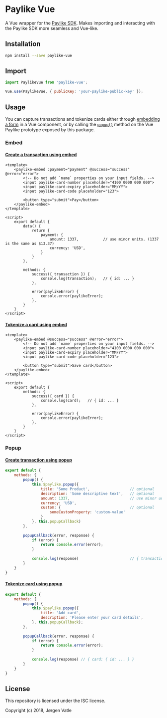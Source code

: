 # Paylike Vue
A Vue wrapper for the [Paylike SDK](https://github.com/paylike/sdk). Makes importing and interacting with the Paylike
SDK more seamless and Vue-like.

## Installation
```bash
npm install --save paylike-vue
```

## Import
```js
import PaylikeVue from 'paylike-vue';

Vue.use(PaylikeVue, { publicKey: 'your-paylike-public-key' });
```

## Usage
You can capture transactions and tokenize cards either through [embedding a form](#embed) in a Vue component, or by
calling the [`popup()`](#popup) method on the Vue Paylike prototype exposed by this package.

### Embed

#### [Create a transaction using embed](https://github.com/paylike/sdk#embedded-form-for-transactions)
```vue
<template>
    <paylike-embed :payment="payment" @success="success" @error="error">
        <!-- Do not add `name` properties on your input fields. -->
        <input paylike-card-number placeholder="4100 0000 000 000">
        <input paylike-card-expiry placeholder="MM/YY">
        <input paylike-card-code placeholder="123">
        
        <button type="submit">Pay</button>
    </paylike-embed>
</template>

<script>
    export default {
        data() {
            return {
                payment: {
                    amount: 1337,           // use minor units. (1337 is the same as $13.37)
                    currency: 'USD',
                }
            }
        },
        
        methods: {
            success({ transaction }) {
                console.log(transaction);   // { id: ... }
            },
            
            error(paylikeError) {
                console.error(paylikeError);
            },
        }
    }
</script>
```

#### [Tokenize a card using embed](https://github.com/paylike/sdk#embedded-form-for-tokenization)
```vue
<template>
    <paylike-embed @success="success" @error="error">
        <!-- Do not add `name` properties on your input fields. -->
        <input paylike-card-number placeholder="4100 0000 000 000">
        <input paylike-card-expiry placeholder="MM/YY">
        <input paylike-card-code placeholder="123">
        
        <button type="submit">Save card</button>
    </paylike-embed>
</template>

<script>
    export default {
        methods: {
            success({ card }) {
                console.log(card);   // { id: ... }
            },
            
            error(paylikeError) {
                console.error(paylikeError);
            },
        }
    }
</script>
```

### Popup

#### [Create transaction using popup](https://github.com/paylike/sdk#popup-for-a-transaction)
```js
export default {
    methods: {
        popup() {
            this.$paylike.popup({
                title: 'Some Product',                  // optional
                description: 'Some descriptive text',   // optional
                amount: 1337,                           // use minor units. (1337 is the same as $13.37)
                currency: 'USD',
                custom: {                               // optional
                    someCustomProperty: 'custom-value'
                }
            }, this.popupCallback)
        },
        
        popupCallback(error, response) {
            if (error) {
                return console.error(error);
            }
            
            console.log(response)                       // { transaction: { id: ... } }
        }
    }
}
```

#### [Tokenize card using popup](https://github.com/paylike/sdk#popup-to-save-tokenize-a-card-for-later-use)
```js
export default {
    methods: {
        popup() {
            this.$paylike.popup({
                title: 'Add card',
                description: 'Please enter your card details',
            }, this.popupCallback);
        },
        
        popupCallback(error, response) {
            if (error) {
                return console.error(error);
            }
            
            console.log(response) // { card: { id: ... } }
        }
    }
}
```

## License
This repository is licensed under the ISC license.

Copyright (c) 2018, Jørgen Vatle